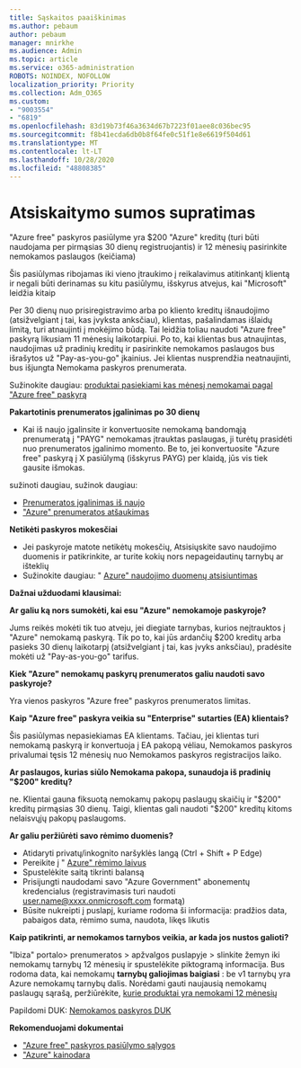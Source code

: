 ```yaml
---
title: Sąskaitos paaiškinimas
ms.author: pebaum
author: pebaum
manager: mnirkhe
ms.audience: Admin
ms.topic: article
ms.service: o365-administration
ROBOTS: NOINDEX, NOFOLLOW
localization_priority: Priority
ms.collection: Adm_O365
ms.custom:
- "9003554"
- "6819"
ms.openlocfilehash: 83d19b73f46a3634d67b7223f01aee8c036bec95
ms.sourcegitcommit: f8b41ecda6db0b8f64fe0c51f1e8e6619f504d61
ms.translationtype: MT
ms.contentlocale: lt-LT
ms.lasthandoff: 10/28/2020
ms.locfileid: "48808385"
---
```

# <a name="understand-billing-amount"></a>Atsiskaitymo sumos supratimas

"Azure free" paskyros pasiūlyme yra $200 "Azure" kreditų (turi būti naudojama per pirmąsias 30 dienų registruojantis) ir 12 mėnesių pasirinkite nemokamos paslaugos (keičiama)

Šis pasiūlymas ribojamas iki vieno įtraukimo į reikalavimus atitinkantį klientą ir negali būti derinamas su kitu pasiūlymu, išskyrus atvejus, kai "Microsoft" leidžia kitaip

Per 30 dienų nuo prisiregistravimo arba po kliento kreditų išnaudojimo (atsižvelgiant į tai, kas įvyksta anksčiau), klientas, pašalindamas išlaidų limitą, turi atnaujinti į mokėjimo būdą. Tai leidžia toliau naudoti "Azure free" paskyrą likusiam 11 mėnesių laikotarpiui. Po to, kai klientas bus atnaujintas, naudojimas už pradinių kreditų ir pasirinkite nemokamos paslaugos bus išrašytos už "Pay-as-you-go" įkainius. Jei klientas nusprendžia neatnaujinti, bus išjungta Nemokama paskyros prenumerata.

Sužinokite daugiau: [produktai pasiekiami kas mėnesį nemokamai pagal "Azure free" paskyrą](https://azure.microsoft.com/free/free-account-faq/)

**Pakartotinis prenumeratos įgalinimas po 30 dienų**

- Kai iš naujo įgalinsite ir konvertuosite nemokamą bandomąją prenumeratą į "PAYG" nemokamas įtrauktas paslaugas, ji turėtų prasidėti nuo prenumeratos įgalinimo momento. Be to, jei konvertuosite "Azure free" paskyrą į X pasiūlymą (išskyrus PAYG) per klaidą, jūs vis tiek gausite išmokas.

sužinoti daugiau, sužinok daugiau: 
- [Prenumeratos įgalinimas iš naujo](https://docs.microsoft.com/azure/billing/billing-subscription-become-disable?WT.mc_id=Portal-Microsoft_Azure_Support)
- ["Azure" prenumeratos atšaukimas](https://docs.microsoft.com/azure/billing/billing-how-to-cancel-azure-subscription?WT.mc_id=Portal-Microsoft_Azure_Support)

**Netikėti paskyros mokesčiai**

- Jei paskyroje matote netikėtų mokesčių, Atsisiųskite savo naudojimo duomenis ir patikrinkite, ar turite kokių nors nepageidautinų tarnybų ar išteklių
- Sužinokite daugiau: " [Azure" naudojimo duomenų atsisiuntimas](https://docs.microsoft.com/azure/billing/billing-download-azure-invoice-daily-usage-date?WT.mc_id=Portal-Microsoft_Azure_Support#download-usage)

**Dažnai užduodami klausimai:**

**Ar galiu ką nors sumokėti, kai esu "Azure" nemokamoje paskyroje?**

Jums reikės mokėti tik tuo atveju, jei diegiate tarnybas, kurios neįtrauktos į "Azure" nemokamą paskyrą. Tik po to, kai jūs ardančių $200 kreditų arba pasieks 30 dienų laikotarpį (atsižvelgiant į tai, kas įvyks anksčiau), pradėsite mokėti už "Pay-as-you-go" tarifus.

**Kiek "Azure" nemokamų paskyrų prenumeratos galiu naudoti savo paskyroje?**  

Yra vienos paskyros "Azure free" paskyros prenumeratos limitas.

**Kaip "Azure free" paskyra veikia su "Enterprise" sutarties (EA) klientais?**  

Šis pasiūlymas nepasiekiamas EA klientams. Tačiau, jei klientas turi nemokamą paskyrą ir konvertuoja į EA pakopą vėliau, Nemokamos paskyros privalumai tęsis 12 mėnesių nuo Nemokamos paskyros registracijos laiko.

**Ar paslaugos, kurias siūlo Nemokama pakopa, sunaudoja iš pradinių "$200" kreditų?**  

ne. Klientai gauna fiksuotą nemokamų pakopų paslaugų skaičių ir "$200" kreditų pirmąsias 30 dienų. Taigi, klientas gali naudoti "$200" kreditų kitoms nelaisvųjų pakopų paslaugoms.

**Ar galiu peržiūrėti savo rėmimo duomenis?**

- Atidaryti privatų/inkognito naršyklės langą (Ctrl + Shift + P Edge)
- Pereikite į " [Azure" rėmimo laivus](http://www.microsoftazuresponsorships.com/)
- Spustelėkite saitą tikrinti balansą
- Prisijungti naudodami savo "Azure Government" abonementų kredencialus (registravimasis turi naudoti user.name@xxxx.onmicrosoft.com formatą)
- Būsite nukreipti į puslapį, kuriame rodoma ši informacija: pradžios data, pabaigos data, rėmimo suma, naudota, likęs likutis

**Kaip patikrinti, ar nemokamos tarnybos veikia, ar kada jos nustos galioti?**

"Ibiza" portalo> prenumeratos > apžvalgos puslapyje > slinkite žemyn iki nemokamų tarnybų 12 mėnesių ir spustelėkite piktogramą informacija. Bus rodoma data, kai nemokamų **tarnybų galiojimas baigiasi** : be v1 tarnybų yra Azure nemokamų tarnybų dalis. Norėdami gauti naujausią nemokamų paslaugų sąrašą, peržiūrėkite, [kurie produktai yra nemokami 12 mėnesių](http://www.microsoftazuresponsorships.com/)

Papildomi DUK: [Nemokamos paskyros DUK](https://azure.microsoft.com/free/free-account-faq/)

**Rekomenduojami dokumentai**

- ["Azure free" paskyros pasiūlymo sąlygos](https://azure.microsoft.com/offers/ms-azr-0044p/)
- ["Azure" kainodara](https://azure.microsoft.com/pricing/)